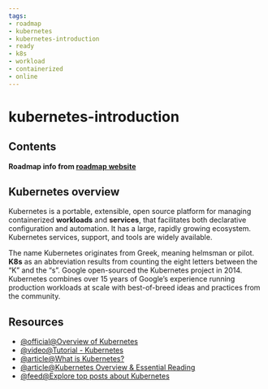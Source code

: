 ```yaml
---
tags:
- roadmap
- kubernetes
- kubernetes-introduction
- ready
- k8s
- workload
- containerized
- online
---
```


# kubernetes-introduction

## Contents

__Roadmap info from [roadmap website](https://roadmap.sh/kubernetes/kubernetes-introduction/kubernetes-overview)__

## Kubernetes overview

Kubernetes is a portable, extensible, open source platform for managing containerized __workloads__ and __services__, that facilitates both declarative configuration and automation. It has a large, rapidly growing ecosystem. Kubernetes services, support, and tools are widely available.

The name Kubernetes originates from Greek, meaning helmsman or pilot. __K8s__ as an abbreviation results from counting the eight letters between the “K” and the “s”. Google open-sourced the Kubernetes project in 2014. Kubernetes combines over 15 years of Google’s experience running production workloads at scale with best-of-breed ideas and practices from the community.

## Resources

* [@official@Overview of Kubernetes](https://kubernetes.io/docs/concepts/overview/)
* [@video@Tutorial - Kubernetes](https://www.youtube.com/watch?v=VnvRFRk_51k&t=1sn)
* [@article@What is Kubernetes?](https://www.redhat.com/en/topics/containers/what-is-kubernetes)
* [@article@Kubernetes Overview & Essential Reading](https://thenewstack.io/kubernetes/)
* [@feed@Explore top posts about Kubernetes](https://app.daily.dev/tags/kubernetes?ref=roadmapsh)
